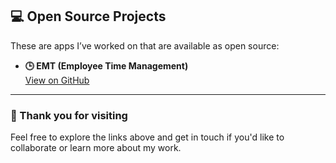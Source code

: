 ## 💻 Open Source Projects

These are apps I’ve worked on that are available as open source:

- **🕒 EMT (Employee Time Management)**  
  [View on GitHub](https://github.com/Puthsihta/employee_time_management)

---

### 🙌 Thank you for visiting

Feel free to explore the links above and get in touch if you'd like to collaborate or learn more about my work.
